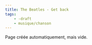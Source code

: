 ```yaml
---
title: The Beatles - Get back
tags:
    - -draft
    - musique/chanson
---
```


Page créée automatiquement, mais vide.
